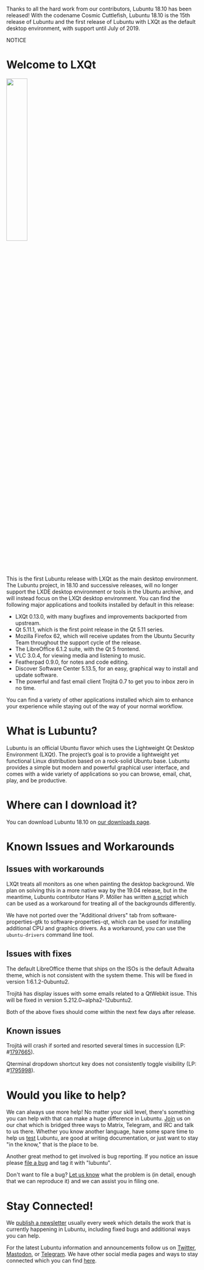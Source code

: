 Thanks to all the hard work from our contributors, Lubuntu 18.10 has been released! With the codename Cosmic Cuttlefish, Lubuntu 18.10 is the 15th release of Lubuntu and the first release of Lubuntu with LXQt as the default desktop environment, with support until July of 2019.

NOTICE

# Welcome to LXQt

<img style="float: center; width: 33%;" src="https://phab.lubuntu.me/file/data/zwng7o6qanhvvucgajdc/PHID-FILE-djx4vzahriz23c5622vu/Screenshot_20181007_Desktop.png" />

This is the first Lubuntu release with LXQt as the main desktop environment. The Lubuntu project, in 18.10 and successive releases, will no longer support the LXDE desktop environment or tools in the Ubuntu archive, and will instead focus on the LXQt desktop environment. You can find the following major applications and toolkits installed by default in this release:

 - LXQt 0.13.0, with many bugfixes and improvements backported from upstream.
 - Qt 5.11.1, which is the first point release in the Qt 5.11 series.
 - Mozilla Firefox 62, which will receive updates from the Ubuntu Security Team throughout the support cycle of the release.
 - The LibreOffice 6.1.2 suite, with the Qt 5 frontend.
 - VLC 3.0.4, for viewing media and listening to music.
 - Featherpad 0.9.0, for notes and code editing.
 - Discover Software Center 5.13.5, for an easy, graphical way to install and update software.
 - The powerful and fast email client Trojitá 0.7 to get you to inbox zero in no time.

You can find a variety of other applications installed which aim to enhance your experience while staying out of the way of your normal workflow.

# What is Lubuntu?

Lubuntu is an official Ubuntu flavor which uses the Lightweight Qt Desktop Environment (LXQt). The project’s goal is to provide a lightweight yet functional Linux distribution based on a rock-solid Ubuntu base. Lubuntu provides a simple but modern and powerful graphical user interface, and comes with a wide variety of applications so you can browse, email, chat, play, and be productive.

# Where can I download it?

You can download Lubuntu 18.10 on [our downloads page](https://lubuntu.me/downloads/).

# Known Issues and Workarounds

## Issues with workarounds

LXQt treats all monitors as one when painting the desktop background. We plan on solving this in a more native way by the 19.04 release, but in the meantime, Lubuntu contributor Hans P. Möller has written [a script](https://git.launchpad.net/~hmollercl/stitchwp/tree/stitchWP.sh) which can be used as a workaround for treating all of the backgrounds differently.

We have not ported over the "Additional drivers" tab from software-properties-gtk to software-properties-qt, which can be used for installing additional CPU and graphics drivers. As a workaround, you can use the `ubuntu-drivers` command line tool.

## Issues with fixes

The default LibreOffice theme that ships on the ISOs is the default Adwaita theme, which is not consistent with the system theme. This will be fixed in version 1:6.1.2-0ubuntu2.

Trojitá has display issues with some emails related to a QtWebkit issue. This will be fixed in version 5.212.0~alpha2-12ubuntu2.

Both of the above fixes should come within the next few days after release.

## Known issues

Trojitá will crash if sorted and resorted several times in succession (LP: #[1797665](https://bugs.launchpad.net/ubuntu/+source/trojita/+bug/1797665)).

Qterminal dropdown shortcut key does not consistently toggle visibility (LP: #[1795998](https://bugs.launchpad.net/ubuntu/+source/qterminal/+bug/1795998)).

# Would you like to help?

We can always use more help! No matter your skill level, there's something you can help with that can make a huge difference in Lubuntu. [Join](https://lubuntu.me/links/) us on our chat which is bridged three ways to Matrix, Telegram, and IRC and talk to us there. Whether you know another language, have some spare time to help us [test](https://phab.lubuntu.me/w/testing/) Lubuntu, are good at writing documentation, or just want to stay "in the know," that is the place to be.

Another great method to get involved is bug reporting. If you notice an issue please [file a bug](https://bugs.launchpad.net/lubuntu/+filebug) and tag it with "lubuntu".

Don't want to file a bug? [Let us know](https://lubuntu.me/links/) what the problem is (in detail, enough that we can reproduce it) and we can assist you in filing one.

# Stay Connected!

We [publish a newsletter](https://lubuntu.me/category/newsletter/) usually every week which details the work that is currently happening in Lubuntu, including fixed bugs and additional ways you can help.

For the latest Lubuntu information and announcements follow us on [Twitter](https://twitter.com/LubuntuOfficial), [Mastodon](https://mastodon.technology/@lubuntu), or [Telegram](https://t.me/LubuntuOfficial). We have other social media pages and ways to stay connected which you can find [here](https://lubuntu.me/links/).
